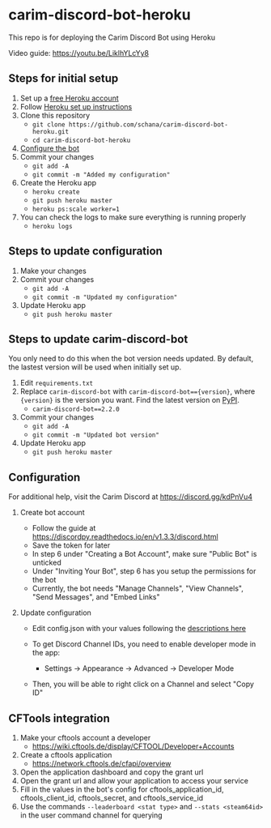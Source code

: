 # carim-discord-bot-heroku

This repo is for deploying the Carim Discord Bot using Heroku

Video guide: https://youtu.be/LiklhYLcYy8

## Steps for initial setup

1. Set up a [free Heroku account](https://signup.heroku.com/signup/dc)
1. Follow [Heroku set up instructions](https://devcenter.heroku.com/articles/getting-started-with-python#set-up)
1. Clone this repository
   + `git clone https://github.com/schana/carim-discord-bot-heroku.git`
   + `cd carim-discord-bot-heroku`
1. [Configure the bot](#Configuration)
1. Commit your changes
   + `git add -A`
   + `git commit -m "Added my configuration"`
1. Create the Heroku app
   + `heroku create`
   + `git push heroku master`
   + `heroku ps:scale worker=1`
1. You can check the logs to make sure everything is running properly
   + `heroku logs`

## Steps to update configuration

1. Make your changes
1. Commit your changes
   + `git add -A`
   + `git commit -m "Updated my configuration"`
1. Update Heroku app
   + `git push heroku master`
   
## Steps to update carim-discord-bot

You only need to do this when the bot version needs updated. By default, the lastest version will be used when initially set up.

1. Edit `requirements.txt`
1. Replace `carim-discord-bot` with `carim-discord-bot=={version}`, where `{version}` is the version you want. Find the latest version on [PyPI](https://pypi.org/project/carim-discord-bot/).
   + `carim-discord-bot==2.2.0`
1. Commit your changes
   + `git add -A`
   + `git commit -m "Updated bot version"`
1. Update Heroku app
   + `git push heroku master`

## Configuration

For additional help, visit the Carim Discord at https://discord.gg/kdPnVu4

1. Create bot account
   + Follow the guide at https://discordpy.readthedocs.io/en/v1.3.3/discord.html
   + Save the token for later
   + In step 6 under "Creating a Bot Account", make sure "Public Bot" is unticked
   + Under "Inviting Your Bot", step 6 has you setup the permissions for the bot
   + Currently, the bot needs "Manage Channels", "View Channels", "Send Messages", and "Embed Links"

1. Update configuration
   + Edit config.json with your values following the [descriptions here](https://github.com/schana/carim-discord-bot/blob/master/src/carim_discord_bot/data/config_descriptions.json)

   + To get Discord Channel IDs, you need to enable developer mode in the app:
      + Settings -> Appearance -> Advanced -> Developer Mode
   + Then, you will be able to right click on a Channel and select "Copy ID"

## CFTools integration

1. Make your cftools account a developer
   + https://wiki.cftools.de/display/CFTOOL/Developer+Accounts
1. Create a cftools application
   + https://network.cftools.de/cfapi/overview
1. Open the application dashboard and copy the grant url
1. Open the grant url and allow your application to access your service
1. Fill in the values in the bot's config for cftools_application_id, cftools_client_id, cftools_secret, and cftools_service_id
1. Use the commands `--leaderboard <stat type>` and `--stats <steam64id>` in the user command channel for querying
